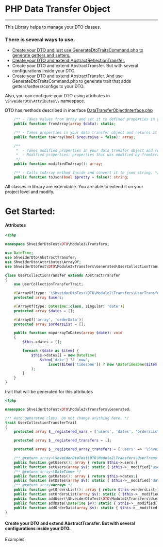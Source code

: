 # PHP Data Transfer Object
***

This Library helps to manage your DTO classes.

### There is several ways to use.
- [Create your DTO and just use GenerateDtoTraitsCommand.php to generate getters and setters.](docs/USING_TRAITS.md)
- [Create your DTO and extend AbstractReflectionTransfer.](docs/USING_REFLECTION.md)
- Create your DTO and extend AbstractTransfer. But with several configurations inside your DTO.
- Create your DTO and extend AbstractTransfer. And use GenerateDtoTraitsCommand.php to generate trait that adds getters/setters/configs to your DTO.

Also, you can configure your DTO using attributes in `\ShveiderDto\Attributes\\` namespace.

DTO has methods described in interface [DataTransferObjectInterface.php](src%2FDataTransferObjectInterface.php)
```php
    /** - Takes values from array and set it to defined properties in your data transfer object. */
    public function fromArray(array $data): static;

    /** - Takes properties in your data transfer object and returns it ass array key => value. */
    public function toArray(bool $recursive = false): array;

    /**
     *  - Takes modified properties in your data transfer object and returns it ass array key => value.
     *  - Modified properties: properties that was modified by fromArray and set* method.
     */
    public function modifiedToArray(): array;

    /** - Calls toArray method inside and convert it to json string. */
    public function toJson(bool $pretty = false): string;
```

All classes in library are extendable. You are able to extend it on your project level and modify.

# Get Started:

#### Attributes
```php
<?php

namespace ShveiderDtoTest\DTO\Module3\Transfers;

use DateTime;
use ShveiderDto\AbstractTransfer;
use ShveiderDto\Attributes\ArrayOf;
use ShveiderDtoTest\DTO\Module3\Transfers\Generated\UserCollectionTransferTrait;

class UserCollectionTransfer extends AbstractTransfer
{
    use UserCollectionTransferTrait;

    #[ArrayOf(type: '\ShveiderDtoTest\DTO\Module2\Transfers\UserTransfer', singular: 'user')]
    protected array $users;

    #[ArrayOf(type: DateTime::class, singular: 'date')]
    protected array $dates = [];

    #[ArrayOf('array', 'orderData')]
    protected array $ordersList = [];

    public function mapArrayToDates(array $date): void
    {
        $this->dates = [];

        foreach ($date as $item) {
            $this->dates[] = new DateTime(
                $item['date'] ?? 'now',
                    isset($item['timezone']) ? new \DateTimeZone($item['timezone']): null
            );
        }
    }
}
```

trait that will be generated for this attributes

```php
<?php

namespace ShveiderDtoTest\DTO\Module3\Transfers\Generated;

/** Auto generated class. Do not change anything here. */
trait UserCollectionTransferTrait
{
	protected array $__registered_vars = ['users', 'dates', 'ordersList'];

	protected array $__registered_transfers = [];

	protected array $__registered_array_transfers = ['users' => '\ShveiderDtoTest\DTO\Module2\Transfers\UserTransfer'];

	/** @return array<\ShveiderDtoTest\DTO\Module2\Transfers\UserTransfer> */
	public function getUsers(): array { return $this->users;}
	public function setUsers(array $v): static { $this->__modified['users'] = true; $this->users = $v; return $this;}
	/** @return array<\DateTime> */
	public function getDates(): array { return $this->dates;}
	public function setDates(array $v): static { $this->__modified['dates'] = true; $this->dates = $v; return $this;}
	/** @return array<array> */
	public function getOrdersList(): array { return $this->ordersList;}
	public function setOrdersList(array $v): static { $this->__modified['ordersList'] = true; $this->ordersList = $v; return $this;}
	public function addUser(\ShveiderDtoTest\DTO\Module2\Transfers\UserTransfer $v): static { $this->__modified['users'] = true; $this->users[] = $v; return $this;}
	public function addDate(\DateTime $v): static { $this->__modified['dates'] = true; $this->dates[] = $v; return $this;}
	public function addOrderData(array $v): static { $this->__modified['ordersList'] = true; $this->ordersList[] = $v; return $this;}
}
```

#### Create your DTO and extend AbstractTransfer. But with several configurations inside your DTO.

Examples: 
